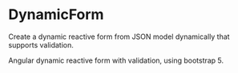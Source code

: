 # DynamicForm

Create a dynamic reactive form from JSON model dynamically that supports validation.

Angular dynamic reactive form with validation, using bootstrap 5. 
